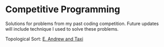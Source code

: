 # Competitive Programming

Solutions for problems from my past coding competition. Future updates will include technique I used to solve these problems.

Topological Sort: [E. Andrew and Taxi](https://github.com/duchungvu/Competitive-Programming/blob/master/Codeforces/EAndrewAndTaxi.java)
